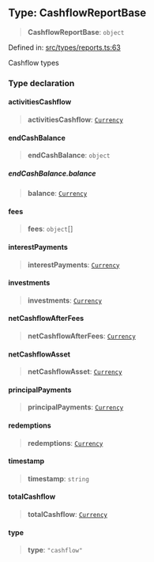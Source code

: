 
## Type: CashflowReportBase

> **CashflowReportBase**: `object`

Defined in: [src/types/reports.ts:63](https://github.com/centrifuge/sdk/blob/5924ed586d0e61ad527b0c53333be0f2d6e0ea5a/src/types/reports.ts#L63)

Cashflow types

### Type declaration

#### activitiesCashflow

> **activitiesCashflow**: [`Currency`](#class-currency)

#### endCashBalance

> **endCashBalance**: `object`

##### endCashBalance.balance

> **balance**: [`Currency`](#class-currency)

#### fees

> **fees**: `object`[]

#### interestPayments

> **interestPayments**: [`Currency`](#class-currency)

#### investments

> **investments**: [`Currency`](#class-currency)

#### netCashflowAfterFees

> **netCashflowAfterFees**: [`Currency`](#class-currency)

#### netCashflowAsset

> **netCashflowAsset**: [`Currency`](#class-currency)

#### principalPayments

> **principalPayments**: [`Currency`](#class-currency)

#### redemptions

> **redemptions**: [`Currency`](#class-currency)

#### timestamp

> **timestamp**: `string`

#### totalCashflow

> **totalCashflow**: [`Currency`](#class-currency)

#### type

> **type**: `"cashflow"`
